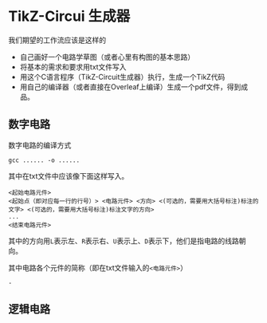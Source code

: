 # TikZ-Circui 生成器

我们期望的工作流应该是这样的

- 自己画好一个电路学草图（或者心里有构图的基本思路）
- 将基本的需求和要求用txt文件写入
- 用这个C语言程序（TikZ-Circuit生成器）执行，生成一个TikZ代码
- 用自己的编译器（或者直接在Overleaf上编译）生成一个pdf文件，得到成品。

## 数字电路

数字电路的编译方式

```
gcc ...... -o ......
```

其中在txt文件中应该像下面这样写入。
```
<起始电路元件>
<起始点（即对应每一行的行号）> <电路元件> <方向> <(可选的，需要用大括号标注)标注的文字> <(可选的，需要用大括号标注)标注文字的方向>
...
<结束电路元件>
```
其中的方向用`L`表示左、`R`表示右、`U`表示上、`D`表示下，他们是指电路的线路朝向。

其中电路各个元件的简称（即在txt文件输入的`<电路元件>`）
```
- 
```


## 逻辑电路